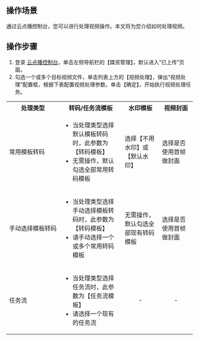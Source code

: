 ## 操作场景
通过云点播控制台，您可以进行处理视频操作。本文将为您介绍如何处理视频。

## 操作步骤
1. 登录 [云点播控制台](https://console.cloud.tencent.com/vod/overview)，单击左侧导航栏的【媒资管理】，默认进入“已上传”页面。
2. 勾选一个或多个目标视频文件，单击列表上方的【视频处理】，弹出“视频处理”配置框，根据下表配置视频处理参数，单击【确定】，开始执行视频处理任务。
<table>
     <tr>
         <th nowrap="nowrap">处理类型</th>  
         <th nowrap="nowrap">转码/任务流模板</th>  
         <th nowrap="nowrap">水印模板</th>  
         <th nowrap="nowrap">视频封面</th>  
     </tr>
	 <tr>      
         <td>常用模板转码</td>   
	     <td><ul><li>当处理类型选择默认模板转码时，此参数为【转码模板】<br/><li>无需操作，默认勾选全部常用转码模板</ul></td>   
	     <td>选择【不用水印】或【默认水印】</td>   
	     <td>选择是否使用首帧做封面</td>
     </tr> 
	 <tr>      
         <td nowrap="nowrap">手动选择模板转码 </td>   
	     <td><ul><li>当处理类型选择手动选择模板转码时，此参数为【转码模板】<br/><li>请手动选择一个或多个常用转码模板</ul></td>   
	     <td>无需操作，默认勾选全部现有转码模板</td>   
	     <td>选择是否使用首帧做封面</td>
     </tr> 
	 <tr>      
         <td>任务流</td>   
	     <td><ul><li>当处理类型选择任务流时，此参数为【任务流模板】<br/><li>请选择一个现有的任务流</ul></td>   
	     <td align="middle">-</td>   
	     <td align="middle">-</td>
     </tr> 
</table>